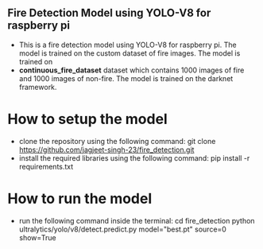 ## Fire Detection Model using YOLO-V8 for raspberry pi

- This is a fire detection model using YOLO-V8 for raspberry pi. The model is trained on the custom dataset of fire images. The model is trained on
- **continuous_fire_dataset** dataset which contains 1000 images of fire and 1000 images of non-fire. The model is trained on the darknet framework.

# How to setup the model

- clone the repository using the following command:
  git clone https://github.com/jagjeet-singh-23/fire_detection.git
- install the required libraries using the following command:
  pip install -r requirements.txt

# How to run the model

- run the following command inside the terminal:
  cd fire_detection
  python ultralytics/yolo/v8/detect.predict.py model="best.pt" source=0 show=True
